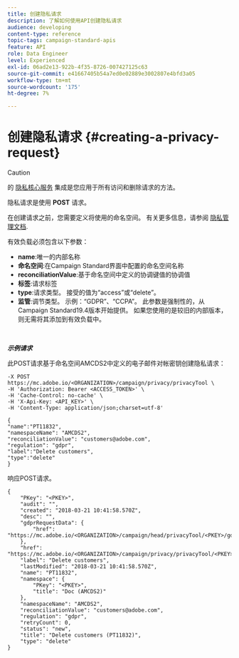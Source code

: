 ```yaml
---
title: 创建隐私请求
description: 了解如何使用API创建隐私请求
audience: developing
content-type: reference
topic-tags: campaign-standard-apis
feature: API
role: Data Engineer
level: Experienced
exl-id: 06ad2e13-922b-4f35-8726-007427125c63
source-git-commit: e41667405b54a7ed0e02889e3002807e4bfd3a05
workflow-type: tm+mt
source-wordcount: '175'
ht-degree: 7%

---
```


# 创建隐私请求 {#creating-a-privacy-request}

>[!CAUTION]
>
>的 [隐私核心服务](https://adobe.io/apis/cloudplatform/gdpr.html) 集成是您应用于所有访问和删除请求的方法。 <!--Starting 19.4, the use of the Campaign API and interface for access and delete requests is deprecated. For more on Campaign Standard deprecated and removed features, refer to [this page](../../rn/using/deprecated-features.md).-->

隐私请求是使用 **POST** 请求。

在创建请求之前，您需要定义将使用的命名空间。 有关更多信息，请参阅 [隐私管理文档](../../start/using/privacy-requests.md).

有效负载必须包含以下参数：

* **name**:唯一的内部名称
* **命名空间**:在Campaign Standard界面中配置的命名空间名称
* **reconciliationValue**:基于命名空间中定义的协调键值的协调值
* **标签**:请求标签
* **type**:请求类型。 接受的值为“access”或“delete”。
* **监管**:调节类型。 示例：“GDPR”、“CCPA”。 此参数是强制性的，从Campaign Standard19.4版本开始提供。 如果您使用的是较旧的内部版本，则无需将其添加到有效负载中。

<br/>

***示例请求***

此POST请求基于命名空间AMCDS2中定义的电子邮件对帐密钥创建隐私请求：

```
-X POST https://mc.adobe.io/<ORGANIZATION>/campaign/privacy/privacyTool \
-H 'Authorization: Bearer <ACCESS_TOKEN>' \
-H 'Cache-Control: no-cache' \
-H 'X-Api-Key: <API_KEY>' \
-H 'Content-Type: application/json;charset=utf-8'

{
"name":"PT11832",
"namespaceName": "AMCDS2",
"reconciliationValue": "customers@adobe.com",
"regulation": "gdpr",
"label":"Delete customers",
"type":"delete"
}
```

响应POST请求。

```
{
    "PKey": "<PKEY>",
    "audit": "",
    "created": "2018-03-21 10:41:58.570Z",
    "desc": "",
    "gdprRequestData": {
        "href": "https://mc.adobe.io/<ORGANIZATION>/campaign/head/privacyTool/<PKEY>/gdprRequestData/"
    },
    "href": "https://mc.adobe.io/<ORGANIZATION>/campaign/privacy/privacyTool/<PKEY>",
    "label": "Delete customers",
    "lastModified": "2018-03-21 10:41:58.570Z",
    "name": "PT11832",
    "namespace": {
        "PKey": "<PKEY>",
        "title": "Doc (AMCDS2)"
    },
    "namespaceName": "AMCDS2",
    "reconciliationValue": "customers@adobe.com",
    "regulation": "gdpr",
    "retryCount": 0,
    "status": "new",
    "title": "Delete customers (PT11832)",
    "type": "delete"
}
```
